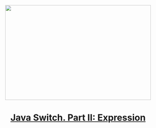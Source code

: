 
<p align="center">
  <img width="460" height="300" src="https://miro.medium.com/v2/resize:fit:640/format:webp/1*mHbfDzRZsUAANoojcgfZww.png">
</p>

<h1 align="center"><a href="https://medium.com/gitconnected/java-switch-part-ii-expression-7b7c8a0544c6">Java Switch. Part II: Expression
</a></h1>

